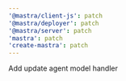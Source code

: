 ```yaml
---
'@mastra/client-js': patch
'@mastra/deployer': patch
'@mastra/server': patch
'mastra': patch
'create-mastra': patch
---
```


Add update agent model handler
